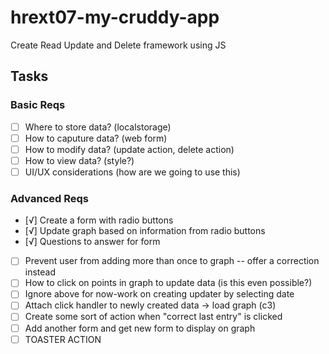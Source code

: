 # hrext07-my-cruddy-app
Create Read Update and Delete framework using JS


## Tasks

### Basic Reqs
- [ ] Where to store data? (localstorage)
- [ ] How to caputure data? (web form)
- [ ] How to modify data? (update action, delete action)
- [ ] How to view data? (style?)
- [ ] UI/UX considerations (how are we going to use this)

### Advanced Reqs
- [√] Create a form with radio buttons
- [√] Update graph based on information from radio buttons
- [√] Questions to answer for form
- [ ] Prevent user from adding more than once to graph -- offer a correction instead
- [ ] How to click on points in graph to update data (is this even possible?)
- [ ] Ignore above for now-work on creating updater by selecting date
- [ ] Attach click handler to newly created data -> load graph (c3)
- [ ] Create some sort of action when "correct last entry" is clicked
- [ ] Add another form and get new form to display on graph
- [ ] TOASTER ACTION
